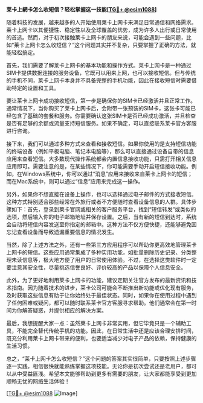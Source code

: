 **莱卡上網卡怎么收短信？轻松掌握这一技能[[TG💪+ @esim1088](https://t.me/s/esim1088)]**

随着科技的发展，越来越多的人开始使用莱卡上网卡来满足日常通信和网络需求。莱卡上网卡以其便捷性、稳定性以及全球覆盖的优势，成为许多人出行或日常使用的首选。然而，对于初次接触莱卡上网卡的朋友来说，可能会遇到一些问题，比如“莱卡上网卡怎么收短信？”这个问题其实并不复杂，只要掌握了正确的方法，就能轻松搞定。

首先，我们需要了解莱卡上网卡的基本功能和操作方式。莱卡上网卡是一种通过SIM卡提供数据连接的服务设备，它既可以用来上网，也可以接收短信。但与传统的手机不同，莱卡上网卡本身并不具备完整的手机功能，因此在接收短信时需要借助特定的设置和工具。

要让莱卡上网卡成功接收短信，第一步是确保你的SIM卡已经激活并且正常工作。通常情况下，当你购买了莱卡上网卡后，会附带一张预装的SIM卡，这张卡可能已经包含了基础的套餐和服务。你需要确认这张SIM卡是否已经成功激活，并且检查是否有足够的余额或流量支持短信服务。如果不确定，可以直接联系莱卡官方客服进行咨询。

接下来，我们可以通过多种方式来查看和接收短信。如果你使用的是支持短信功能的终端设备（例如平板电脑、笔记本电脑等），那么可以直接通过设备自带的信息应用来查看短信。大多数现代操作系统都会内置信息接收功能，只需打开相关信息应用即可。需要注意的是，在某些情况下，你可能需要手动开启短信接收功能。例如，在Windows系统中，你可以通过“消息”应用来接收来自莱卡上网卡的短信；而在Mac系统中，则可以通过“信息”应用来完成这一操作。

另外，如果你不想直接在设备上操作，也可以选择通过电子邮件的方式接收短信。这种方式特别适合那些经常在外旅行或者不方便随时查看设备信息的人群。具体步骤如下：首先，登录到莱卡官网或相关的客户服务平台，找到“短信转发”或类似的选项，然后输入你的电子邮箱地址并保存设置。之后，当有新的短信到达时，系统会自动将短信内容发送至你指定的邮箱中。这种方法不仅方便快捷，还能够避免因忘记查看设备而导致遗漏重要信息的情况发生。

当然，除了上述方法之外，还有一些第三方应用程序可以帮助你更高效地管理莱卡上网卡的短信。这些应用通常集成了多种实用功能，如批量删除历史记录、分类整理未读信息等，极大地方便了用户的日常使用体验。不过，在选择这类软件时一定要注意其安全性，尽量挑选信誉良好、评价较高的产品以保障个人信息安全。

此外，为了更好地利用莱卡上网卡的功能，建议定期关注官方发布的最新资讯和技术指南。因为随着技术的进步，莱卡公司可能会不断推出新功能或优化现有服务，及时获取这些信息有助于让你始终处于最佳状态。同时，如果你在使用过程中遇到了任何困难或疑问，都可以随时联系莱卡官方客服寻求帮助。他们通常会在第一时间为你解答疑惑，并提供相应的解决方案。

最后，我想提醒大家一点：虽然莱卡上网卡非常实用，但它毕竟只是一个辅助工具，不能完全替代传统手机的功能。因此，在日常生活中还是应该合理安排时间，既充分利用莱卡上网卡带来的便利，也要适当减少对电子产品的依赖，保持健康的生活习惯。

总之，“莱卡上网卡怎么收短信？”这个问题的答案其实很简单，只要按照上述步骤逐一实践，相信很快就能熟练掌握这项技能。无论你是初次尝试还是老用户，都可以从中受益匪浅。希望本文能够帮助到更多有需要的朋友，让大家都能享受到更加顺畅无忧的网络生活体验！

[[TG💪+ @esim1088](https://t.me/s/esim1088) ![Image](https://i.postimg.cc/4NQfJmqS/Snipaste-2025-05-13-00-14-12.png)]